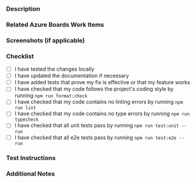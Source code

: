### Description
<!-- Provide a brief description of the changes in this PR. -->

### Related Azure Boards Work Items
<!--
  Mention any Azure Boards work items that are related to this pull request. Reference them using the work item ID. For example: "AB#123".

  https://dev.azure.com/dts-stn/canada%20dental%20care%20plan/_backlogs/
-->

### Screenshots (if applicable)
<!-- Include screenshots or GIFs if the changes are visual. -->

### Checklist
<!-- Go through each item and check it with an "x" inside the square brackets. -->
- [ ] I have tested the changes locally
- [ ] I have updated the documentation if necessary
- [ ] I have added tests that prove my fix is effective or that my feature works
- [ ] I have checked that my code follows the project's coding style by running `npm run format:check`
- [ ] I have checked that my code contains no linting errors by running `npm run lint`
- [ ] I have checked that my code contains no type errors by running `npm run typecheck`
- [ ] I have checked that all unit tests pass by running `npm run test:unit -- run`
- [ ] I have checked that all e2e tests pass by running `npm run test:e2e -- run`

### Test Instructions
<!-- Provide step-by-step instructions on how to test the changes made in this PR. Include any specific setup or prerequisites needed for testing. -->

### Additional Notes
<!-- Include any additional information or context about the PR that might be helpful for reviewers. -->